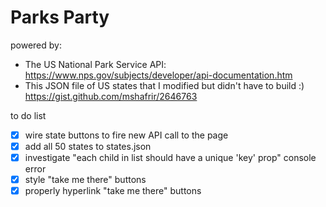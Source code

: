 # Parks Party

powered by:
- The US National Park Service API: https://www.nps.gov/subjects/developer/api-documentation.htm
- This JSON file of US states that I modified but didn't have to build :) https://gist.github.com/mshafrir/2646763

to do list
- [x] wire state buttons to fire new API call to the page
- [x] add all 50 states to states.json
- [x] investigate "each child in list should have a unique 'key' prop" console error
- [x] style "take me there" buttons
- [x] properly hyperlink "take me there" buttons